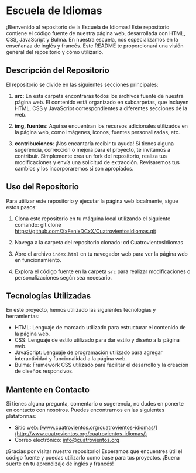 # Escuela de Idiomas

¡Bienvenido al repositorio de la Escuela de Idiomas! Este repositorio contiene el código fuente de nuestra página web, desarrollada con HTML, CSS, JavaScript y Bulma. En nuestra escuela, nos especializamos en la enseñanza de inglés y francés. Este README te proporcionará una visión general del repositorio y cómo utilizarlo.

## Descripción del Repositorio

El repositorio se divide en las siguientes secciones principales:

1. **src**: En esta carpeta encontrarás todos los archivos fuente de nuestra página web. El contenido está organizado en subcarpetas, que incluyen HTML, CSS y JavaScript correspondientes a diferentes secciones de la web.

2. **img, fuentes**: Aquí se encuentran los recursos adicionales utilizados en la página web, como imágenes, iconos, fuentes personalizadas, etc.

3. **contribuciones**: ¡Nos encantaría recibir tu ayuda! Si tienes alguna sugerencia, corrección o mejora para el proyecto, te invitamos a contribuir. Simplemente crea un fork del repositorio, realiza tus modificaciones y envía una solicitud de extracción. Revisaremos tus cambios y los incorporaremos si son apropiados.

## Uso del Repositorio

Para utilizar este repositorio y ejecutar la página web localmente, sigue estos pasos:

1. Clona este repositorio en tu máquina local utilizando el siguiente comando: git clone https://github.com/XxFenixDCxX/CuatrovientosIdiomas.git

3. Navega a la carpeta del repositorio clonado: cd CuatrovientosIdiomas

3. Abre el archivo `index.html` en tu navegador web para ver la página web en funcionamiento.

4. Explora el código fuente en la carpeta `src` para realizar modificaciones o personalizaciones según sea necesario.

## Tecnologías Utilizadas

En este proyecto, hemos utilizado las siguientes tecnologías y herramientas:

- HTML: Lenguaje de marcado utilizado para estructurar el contenido de la página web.
- CSS: Lenguaje de estilo utilizado para dar estilo y diseño a la página web.
- JavaScript: Lenguaje de programación utilizado para agregar interactividad y funcionalidad a la página web.
- Bulma: Framework CSS utilizado para facilitar el desarrollo y la creación de diseños responsivos.

## Mantente en Contacto

Si tienes alguna pregunta, comentario o sugerencia, no dudes en ponerte en contacto con nosotros. Puedes encontrarnos en las siguientes plataformas:

- Sitio web: [www.cuatrovientos.org/cuatrovientos-idiomas/](http://www.cuatrovientos.org/cuatrovientos-idiomas/)
- Correo electrónico: info@cuatrovientos.org

¡Gracias por visitar nuestro repositorio! Esperamos que encuentres útil el código fuente y puedas utilizarlo como base para tus proyectos. ¡Buena suerte en tu aprendizaje de inglés y francés!
